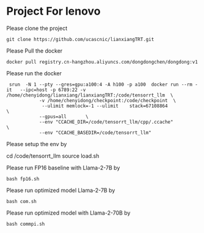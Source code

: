 # Project For lenovo

Please clone the project
```
git clone https://github.com/ucascnic/lianxiangTRT.git
```

Please Pull the docker 

```
docker pull registry.cn-hangzhou.aliyuncs.com/dongdongchen/dongdong:v1
```

Please run the docker

```
 srun  -N 1 --pty --gres=gpu:a100:4 -A h100 -p a100  docker run --rm -it   --ipc=host -p 6789:22 -v /home/chenyidong/lianxiang/lianxiangTRT:/code/tensorrt_llm  \
            -v /home/chenyidong/checkpoint:/code/checkpoint  \
             --ulimit memlock=-1 --ulimit    stack=67108864             \
            --gpus=all       \
            --env "CCACHE_DIR=/code/tensorrt_llm/cpp/.ccache"            \
            --env "CCACHE_BASEDIR=/code/tensorrt_llm"                

```

Please setup the env  by

cd /code/tensorrt_llm
source load.sh

Please run FP16 baseline with Llama-2-7B by

```
bash fp16.sh

```


Please run optimized model  Llama-2-7B by

```
bash com.sh

```


Please run optimized model  with Llama-2-70B by

```
bash commpi.sh

```